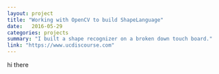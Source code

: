 ```yaml
---
layout: project
title: "Working with OpenCV to build ShapeLanguage"
date:   2016-05-29
categories: projects
summary: "I built a shape recognizer on a broken down touch board."
link: "https://www.ucdiscourse.com"
---
```

hi there